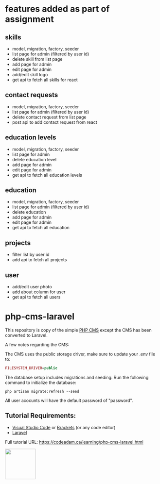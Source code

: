# features added as part of assignment

## skills

-   model, migration, factory, seeder
-   list page for admin (filtered by user id)
-   delete skill from list page
-   add page for admin
-   edit page for admin
-   add/edit skill logo
-   get api to fetch all skills for react

## contact requests

-   model, migration, factory, seeder
-   list page for admin (filtered by user id)
-   delete contact request from list page
-   post api to add contact request from react

## education levels

-   model, migration, factory, seeder
-   list page for admin
-   delete education level
-   add page for admin
-   edit page for admin
-   get api to fetch all education levels

## education

-   model, migration, factory, seeder
-   list page for admin (filtered by user id)
-   delete education
-   add page for admin
-   edit page for admin
-   get api to fetch all education

## projects

-   filter list by user id
-   add api to fetch all projects

## user

-   add/edit user photo
-   add about column for user
-   get api to fetch all users

# php-cms-laravel

This repository is copy of the simple [PHP CMS](https://github.com/codeadamca/php-cms) except the CMS has been converted to Laravel.

A few notes regarding the CMS:

The CMS uses the public storage driver, make sure to update your .env file to:

```php
FILESYSTEM_DRIVER=public
```

The database setup includes migrations and seeding. Run the following command to initialize the database:

```
php artisan migrate:refresh --seed
```

All user acocunts will have the default password of "password".

## Tutorial Requirements:

-   [Visual Studio Code](https://code.visualstudio.com/) or [Brackets](http://brackets.io/) (or any code editor)
-   [Laravel](https://laravel.com/)

Full tutorial URL: https://codeadam.ca/learning/php-cms-laravel.html

<a href="https://codeadam.ca">
<img src="https://codeadam.ca/images/code-block.png" width="100">
</a>
